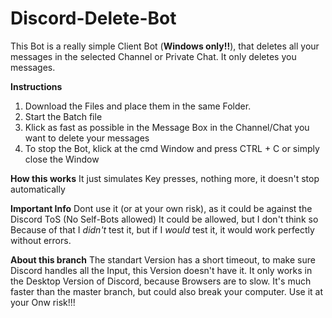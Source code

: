 # Discord-Delete-Bot
This Bot is a really simple Client Bot (**Windows only!!**), that deletes all your messages in the selected Channel or Private Chat.
It only deletes you messages.

**Instructions**
1. Download the Files and place them in the same Folder.
2. Start the Batch file
3. Klick as fast as possible in the Message Box in the Channel/Chat you want to delete your messages
4. To stop the Bot, klick at the cmd Window and press CTRL + C or simply close the Window

**How this works**
It just simulates Key presses, nothing more, it doesn't stop automatically

**Important Info**
Dont use it (or at your own risk), as it could be against the Discord ToS (No Self-Bots allowed)
It could be allowed, but I don't think so
Because of that I *didn't* test it, but if I *would* test it, it would work perfectly without errors.

**About this branch**
The standart Version has a short timeout, to make sure Discord handles all the Input, this Version doesn't have it.
It only works in the Desktop Version of Discord, because Browsers are to slow. It's much faster than the master branch, but could also break your computer.
Use it at your Onw risk!!!
